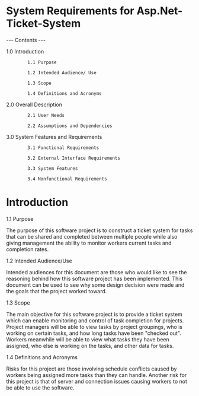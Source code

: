 # System Requirements for Asp.Net-Ticket-System 

--- Contents ---

1.0 Introduction

            1.1 Purpose

            1.2 Intended Audience/ Use

            1.3 Scope

            1.4 Definitions and Acronyms

2.0 Overall Description

            2.1 User Needs

            2.2 Assumptions and Dependencies

3.0 System Features and Requirements

            3.1 Functional Requirements

            3.2 External Interface Requirements

            3.3 System Features

            3.4 Nonfunctional Requirements



# Introduction

1.1 Purpose
           
The purpose of this software project is to construct a ticket system for tasks that can be shared and completed between multiple people while also giving management the ability to monitor workers current tasks and completion rates.

1.2 Intended Audience/Use

Intended audiences for this document are those who would like to see the reasoning behind how this software project has been implemented. This document can be used to see why some design decision were made and the goals that the project worked toward.

1.3 Scope

The main objective for this software project is to provide a ticket system which can enable monitoring and control of task completion for projects. Project managers will be able to view tasks by project groupings, who is working on certain tasks, and how long tasks have been "checked out". Workers meanwhile will be able to view what tasks they have been assigned, who else is working on the tasks, and other data for tasks.

1.4 Definitions and Acronyms

Risks for this project are those involving schedule conflicts caused by workers being assigned more tasks than they can handle. Another risk for this project is that of server and connection issues causing workers to not be able to use the software.


